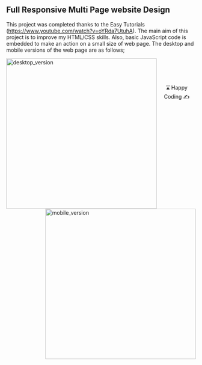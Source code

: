 
## Full Responsive Multi Page website Design 

This project was completed thanks to the Easy Tutorials (https://www.youtube.com/watch?v=oYRda7UtuhA). 
The main aim of this project is to improve my HTML/CSS skills. Also, basic JavaScript code is embedded to make an action on a small size of web page.  The desktop and mobile versions of the web page are as follows;

<img src="desktop_version.gif" width="400" align="left" alt="desktop_version">
<br>
<img src="mobile_version.gif" width="400" align="right" alt="mobile_version">
<br>
<br>
<br>


<center> ⌛ Happy Coding  ✍ </center>
